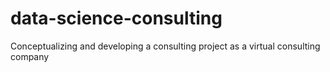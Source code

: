 # data-science-consulting
Conceptualizing and developing a consulting project as a virtual consulting company
